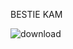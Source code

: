 BESTIE KAM

![download](https://github.com/edytarigan/github/assets/155798103/495bd792-d377-4c56-bf3e-5444adde5a88)
